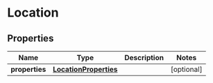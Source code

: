 # Location

## Properties
Name | Type | Description | Notes
------------ | ------------- | ------------- | -------------
**properties** | [**LocationProperties**](LocationProperties.md) |  |  [optional]
